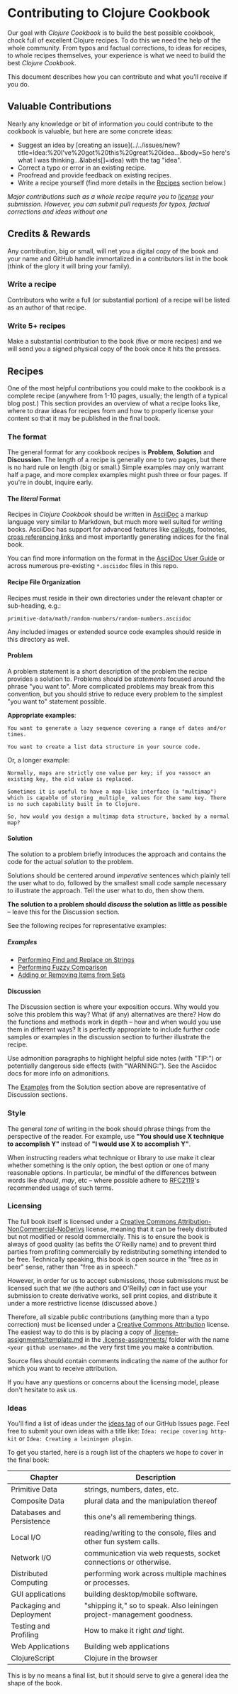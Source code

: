 # Contributing to Clojure Cookbook

Our goal with *Clojure Cookbook* is to build the best possible cookbook, chock full of excellent Clojure recipes. To do this we need the help of the whole community. From typos and factual corrections, to ideas for recipes, to whole recipes themselves, your experience is what we need to build the best *Clojure Cookbook*.

This document describes how you can contribute and what you'll receive if you do.

## Valuable Contributions

Nearly any knowledge or bit of information you could contribute to the cookbook is valuable, but here are some concrete ideas:

* Suggest an idea by [creating an issue](../../issues/new?title=Idea:%20I've%20got%20this%20great%20idea...&body=So here's what I was thinking...&labels[]=idea) with the tag "idea".
* Correct a typo or error in an existing recipe.
* Proofread and provide feedback on existing recipes.
* Write a recipe yourself (find more details in the [Recipes](#recipes) section below.)

*Major contributions such as a whole recipe require you to [license](#licensing) your submission. However, you can submit pull requests for typos, factual corrections and ideas without one*

## Credits & Rewards

Any contribution, big or small, will net you a digital copy of the book and your name and GitHub handle immortalized in a contributors list in the book (think of the glory it will bring your family). 

### Write a recipe

Contributors who write a full (or substantial portion) of a recipe will be listed as an author of that recipe.

### Write 5+ recipes

Make a substantial contribution to the book (five or more recipes) and we will send you a signed physical copy of the book once it hits the presses.

## Recipes

One of the most helpful contributions you could make to the cookbook is a complete recipe (anywhere from 1-10 pages, usually; the length of a typical blog post.) This section provides an overview of what a recipe looks like, where to draw ideas for recipes from and how to properly license your content so that it may be published in the final book.

### The format

The general format for any cookbook recipes is **Problem**, **Solution** and **Discussion**. The length of a recipe is generally one to two pages, but there is no hard rule on length (big or small.) Simple examples may only warrant half a page, and more complex examples might push three or four pages. If you're in doubt, inquire early.

#### The *literal* Format

Recipes in *Clojure Cookbook* should be written in [AsciiDoc](http://www.methods.co.nz/asciidoc/) a markup language very similar to Markdown, but much more well suited for writing books. AsciiDoc has support for advanced features like [callouts](http://www.methods.co.nz/asciidoc/asciidoc.css-embedded.html#X105), footnotes, [cross referencing links](http://www.methods.co.nz/asciidoc/asciidoc.css-embedded.html#_internal_cross_references) and most importantly generating indices for the final book.

You can find more information on the format in the [AsciiDoc User Guide](http://www.methods.co.nz/asciidoc/asciidoc.css-embedded.html) or across numerous pre-existing `*.asciidoc` files in this repo.

#### Recipe File Organization

Recipes must reside in their own directories under the relevant chapter or sub-heading, e.g.:

```
primitive-data/math/random-numbers/random-numbers.asciidoc
```

Any included images or extended source code examples should reside in this directory as well.

#### Problem

A problem statement is a short description of the problem the recipe provides a solution to. Problems should be _statements_ focused around the phrase "you want to". More complicated problems may break from this convention, but you should strive to reduce every problem to the simplest "you want to" statement possible.

**Appropriate examples**:

```
You want to generate a lazy sequence covering a range of dates and/or times.
```

```
You want to create a list data structure in your source code.
```

Or, a longer example:

```
Normally, maps are strictly one value per key; if you +assoc+ an
existing key, the old value is replaced.

Sometimes it is useful to have a map-like interface (a "multimap")
which is capable of storing _multiple_ values for the same key. There
is no such capability built in to Clojure.

So, how would you design a multimap data structure, backed by a normal
map?
```

#### Solution

The solution to a problem briefly introduces the approach and contains the code for the actual *solution* to the problem.

Solutions should be centered around _imperative_ sentences which plainly tell the user what to do, followed by the smallest small code sample necessary to illustrate the approach. Tell the user what to do, then show them.

**The solution to a problem should *discuss* the solution as little as possible** – leave this for the Discussion section.

See the following recipes for representative examples:

##### Examples

* [Performing Find and Replace on Strings](primitive-data/strings/find-and-replace/find-and-replace.asciidoc)
* [Performing Fuzzy Comparison](primitive-data/math/fuzzy-comparison/fuzzy-comparison.asciidoc)
* [Adding or Removing Items from Sets](composite-data/sets/adding-and-removing/adding-and-removing.asciidoc)

#### Discussion

The Discussion section is where your exposition occurs. Why would you solve this problem this way? What (if any) alternatives are there? How do the functions and methods work in depth – how and when would you use them in different ways? It is perfectly appropriate to include further code samples or examples in the discussion section to further illustrate the recipe.

Use admonition paragraphs to highlight helpful side notes (with "TIP:") or potentially dangerous side effects (with "WARNING:"). See the Asciidoc docs for more info on admonitions.

The [Examples](#examples) from the Solution section above are representative of Discussion sections.

### Style

The general *tone* of writing in the book should phrase things from the perspective of the reader. For example, use **"You should use X technique to accomplish Y"** instead of **"I would use X to accomplish Y"**.

When instructing readers what technique or library to use make it clear whether something is the only option, the best option or one of many reasonable options. In particular, be mindful of the differences between words like *should*, *may*, etc – where possible adhere to [RFC2119](http://www.ietf.org/rfc/rfc2119.txt)'s recommended usage of such terms.

### Licensing

The full book itself is licensed under a [Creative Commons Attribution-NonCommercial-NoDerivs](http://creativecommons.org/licenses/by-nc-nd/3.0/) license, meaning that it can be freely distributed but not modified or resold commercially. This is to ensure the book is always of good quality (as befits the O'Reilly name) and to prevent third parties from profiting commercially by redistributing something intended to be free. Technically speaking, this book is open source in the "free as in beer" sense, rather than "free as in speech."

However, in order for us to accept submissions, those submissions must be licensed such that *we* (the authors and O'Reilly) *can* in fact use your submission to create derivative works, sell print copies, and distribute it under a more restrictive license (discussed above.)

Therefore, all sizable public contributions (anything more than a typo correction) must be licensed under a [Creative Commons Attribution](http://creativecommons.org/licenses/by/3.0/) license. The easiest way to do this is by placing a copy of [.license-assignments/template.md](.license-assignments/template.md) in the [.license-assignments/](.license-assignments) folder with the name `<your github username>.md` the very first time you make a contribution.

Source files should contain comments indicating the name of the author for which you want to receive attribution.

If you have any questions or concerns about the licensing model, please don't hesitate to ask us.

### Ideas

You'll find a list of ideas under the [ideas tag](../../issues?labels=idea&milestone=&page=1&state=open) of our GitHub Issues page. Feel free to submit your own ideas with a title like: `Idea: recipe covering http-kit` or `Idea: Creating a leiningen plugin`. 

To get you started, here is a rough list of the chapters we hope to cover in the final book:

Chapter                   | Description
------------------------- | ------------------------------------------------------------------------
Primitive Data            | strings, numbers, dates, etc.
Composite Data            | plural data and the manipulation thereof
Databases and Persistence | this one's all remembering things.
Local I/O                 | reading/writing to the console, files and other fun system calls.
Network I/O               | communication via web requests, socket connections or otherwise.
Distributed Computing     | performing work across multiple machines or processes.
GUI applications          | building desktop/mobile software.
Packaging and Deployment  | "shipping it," so to speak. Also leiningen project-management goodness.
Testing and Profiling     | How to make it right *and* tight.
Web Applications          | Building web applications
ClojureScript             | Clojure in the browser

This is by no means a final list, but it should serve to give a general idea the shape of the book.
